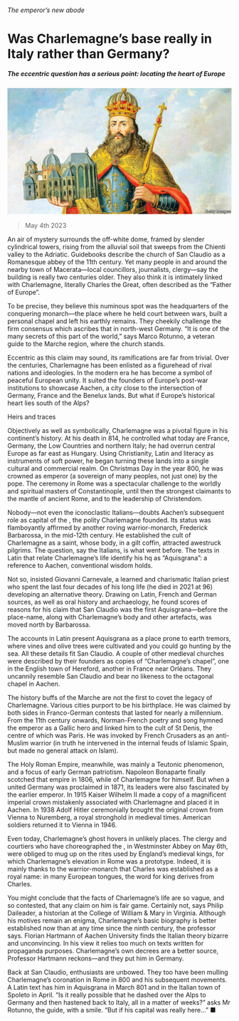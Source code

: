 ###### The emperor’s new abode

# Was Charlemagne’s base really in Italy rather than Germany? 

##### The eccentric question has a serious point: locating the heart of Europe 

![image](images/20230506_CUP002.jpg) 

> May 4th 2023 

An air of mystery surrounds the off-white dome, framed by slender cylindrical towers, rising from the alluvial soil that sweeps from the Chienti valley to the Adriatic. Guidebooks describe the church of San Claudio as a Romanesque abbey of the 11th century. Yet many people in and around the nearby town of Macerata—local councillors, journalists, clergy—say the building is really two centuries older. They also think it is intimately linked with Charlemagne, literally Charles the Great, often described as the “Father of Europe”.

To be precise, they believe this numinous spot was the headquarters of the conquering monarch—the place where he held court between wars, built a personal chapel and left his earthly remains. They cheekily challenge the firm consensus which ascribes that  in north-west Germany. “It is one of the many secrets of this part of the world,” says Marco Rotunno, a veteran guide to the Marche region, where the church stands.

Eccentric as this claim may sound, its ramifications are far from trivial. Over the centuries, Charlemagne has been enlisted as a figurehead of rival nations and ideologies. In the modern era he has become a symbol of peaceful European unity. It suited the founders of Europe’s post-war institutions to showcase Aachen, a city close to the intersection of Germany, France and the Benelux lands. But what if Europe’s historical heart lies south of the Alps?

Heirs and traces

Objectively as well as symbolically, Charlemagne was a pivotal figure in his continent’s history. At his death in 814, he controlled what today are France, Germany, the Low Countries and northern Italy; he had overrun central Europe as far east as Hungary. Using Christianity, Latin and literacy as instruments of soft power, he began turning these lands into a single cultural and commercial realm. On Christmas Day in the year 800, he was crowned as emperor (a sovereign of many peoples, not just one) by the pope. The ceremony in Rome was a spectacular challenge to the worldly and spiritual masters of Constantinople, until then the strongest claimants to the mantle of ancient Rome, and to the leadership of Christendom.

Nobody—not even the iconoclastic Italians—doubts Aachen’s subsequent role as capital of the , the polity Charlemagne founded. Its status was flamboyantly affirmed by another roving warrior-monarch, Frederick Barbarossa, in the mid-12th century. He established the cult of Charlemagne as a saint, whose body, in a gilt coffin, attracted awestruck pilgrims. The question, say the Italians, is what went before. The texts in Latin that relate Charlemagne’s life identify his hq as “Aquisgrana”: a reference to Aachen, conventional wisdom holds.

Not so, insisted Giovanni Carnevale, a learned and charismatic Italian priest who spent the last four decades of his long life (he died in 2021 at 96) developing an alternative theory. Drawing on Latin, French and German sources, as well as oral history and archaeology, he found scores of reasons for his claim that San Claudio was the first Aquisgrana—before the place-name, along with Charlemagne’s body and other artefacts, was moved north by Barbarossa.

The accounts in Latin present Aquisgrana as a place prone to earth tremors, where vines and olive trees were cultivated and you could go hunting by the sea. All these details fit San Claudio. A couple of other medieval churches were described by their founders as copies of “Charlemagne’s chapel”, one in the English town of Hereford, another in France near Orléans. They uncannily resemble San Claudio and bear no likeness to the octagonal chapel in Aachen.

The history buffs of the Marche are not the first to covet the legacy of Charlemagne. Various cities purport to be his birthplace. He was claimed by both sides in Franco-German contests that lasted for nearly a millennium. From the 11th century onwards, Norman-French poetry and song hymned the emperor as a Gallic hero and linked him to the cult of St Denis, the centre of which was Paris. He was invoked by French Crusaders as an anti-Muslim warrior (in truth he intervened in the internal feuds of Islamic Spain, but made no general attack on Islam). 

The Holy Roman Empire, meanwhile, was mainly a Teutonic phenomenon, and a focus of early German patriotism. Napoleon Bonaparte finally scotched that empire in 1806, while  of Charlemagne for himself. But when a united Germany was proclaimed in 1871, its leaders were also fascinated by the earlier emperor. In 1915 Kaiser Wilhelm II made a copy of a magnificent imperial crown mistakenly associated with Charlemagne and placed it in Aachen. In 1938 Adolf Hitler ceremonially brought the original crown from Vienna to Nuremberg, a royal stronghold in medieval times. American soldiers returned it to Vienna in 1946.

Even today, Charlemagne’s ghost hovers in unlikely places. The clergy and courtiers who have choreographed the , in Westminster Abbey on May 6th, were obliged to mug up on the rites used by England’s medieval kings, for which Charlemagne’s elevation in Rome was a prototype. Indeed, it is mainly thanks to the warrior-monarch that Charles was established as a royal name: in many European tongues, the word for king derives from Charles.

You might conclude that the facts of Charlemagne’s life are so vague, and so contested, that any claim on him is fair game. Certainly not, says Philip Daileader, a historian at the College of William &amp; Mary in Virginia. Although his motives remain an enigma, Charlemagne’s basic biography is better established now than at any time since the ninth century, the professor says. Florian Hartmann of Aachen University finds the Italian theory bizarre and unconvincing. In his view it relies too much on texts written for propaganda purposes. Charlemagne’s own decrees are a better source, Professor Hartmann reckons—and they put him in Germany.

Back at San Claudio, enthusiasts are unbowed. They too have been mulling Charlemagne’s coronation in Rome in 800 and his subsequent movements. A Latin text has him in Aquisgrana in March 801 and in the Italian town of Spoleto in April. “Is it really possible that he dashed over the Alps to Germany and then hastened back to Italy, all in a matter of weeks?” asks Mr Rotunno, the guide, with a smile. “But if his capital was really here…” ■



